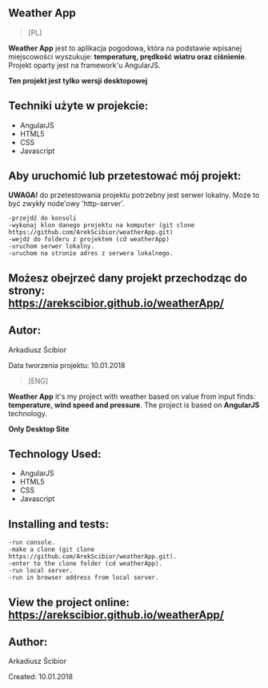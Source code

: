 ## Weather App

> [PL] 

**Weather App** jest to aplikacja pogodowa, która na podstawie wpisanej miejscowości wyszukuje: **temperaturę, prędkość wiatru oraz ciśnienie**.
Projekt oparty jest na framework'u AngularJS.

**Ten projekt jest tylko wersji desktopowej**



## Techniki użyte w projekcie:
- AngularJS
- HTML5
- CSS
- Javascript


## Aby uruchomić lub przetestować mój projekt:
**UWAGA!** do przetestowania projektu potrzebny jest serwer lokalny.
Może to być zwykły node'owy 'http-server'.

```
-przejdź do konsoli
-wykonaj klon danego projektu na komputer (git clone https://github.com/ArekScibior/weatherApp.git)
-wejdź do folderu z projektem (cd weatherApp)
-uruchom serwer lokalny.
-uruchom na stronie adres z serwera lokalnego.
```

## Możesz obejrzeć dany projekt przechodząc do strony: https://arekscibior.github.io/weatherApp/


## Autor:
Arkadiusz Ścibior

Data tworzenia projektu: 10.01.2018


> [ENG] 

**Weather App** it's my project with weather based on value from input finds: **temperature, wind speed and pressure**. The project is based on **AngularJS** technology.

**Only Desktop Site**



## Technology Used:
- AngularJS
- HTML5
- CSS
- Javascript


## Installing and tests:

```
-run console.
-make a clone (git clone https://github.com/ArekScibior/weatherApp.git).
-enter to the clone folder (cd weatherApp).
-run local server.
-run in browser address from local server.
```

## View the project online: https://arekscibior.github.io/weatherApp/


## Author:
Arkadiusz Ścibior

Created: 10.01.2018
